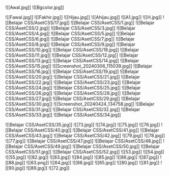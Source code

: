 ![[Awal.jpg]]
![[Bgcolor.jpg]]


![[Fawal.jpg]]
![[Fakhir.jpg]]
![[Hijau.jpg]]
![[Ahijau.jpg]]
![[A1.jpg]]
![[H.jpg]]
![[Belajar CSS/AsetCSS/17.jpg]]
![[Belajar CSS/AsetCSS/1.jpg]]
![[Belajar CSS/AsetCSS/2.jpg]]
![[Belajar CSS/AsetCSS/3.jpg]]
![[Belajar CSS/AsetCSS/4.jpg]]
![[Belajar CSS/AsetCSS/5.jpg]]
![[Belajar CSS/AsetCSS/6.jpg]]
![[Belajar CSS/AsetCSS/7.jpg]]
![[Belajar CSS/AsetCSS/8.jpg]]
![[Belajar CSS/AsetCSS/9.jpg]]
![[Belajar CSS/AsetCSS/10.jpg]]
![[Belajar CSS/AsetCSS/18.jpg]]
![[Belajar CSS/AsetCSS/11.jpg]]
![[Belajar CSS/AsetCSS/12.jpg]]
![[Belajar CSS/AsetCSS/13.jpg]]
![[Belajar CSS/AsetCSS/14.jpg]]
![[Belajar CSS/AsetCSS/15.jpg]]
![[Screenshot_20240306_115039.jpg]]
![[Belajar CSS/AsetCSS/16.jpg]]
![[Belajar CSS/AsetCSS/19.jpg]]
![[Belajar CSS/AsetCSS/20.jpg]]
![[Belajar CSS/AsetCSS/21.jpg]]
![[Belajar CSS/AsetCSS/22.jpg]]
![[Belajar CSS/AsetCSS/23.jpg]]
![[Belajar CSS/AsetCSS/24.jpg]]
![[Belajar CSS/AsetCSS/25.jpg]]
![[Belajar CSS/AsetCSS/26.jpg]]
![[Belajar CSS/AsetCSS/28.jpg]]
![[Belajar CSS/AsetCSS/27.jpg]]
![[Belajar CSS/AsetCSS/29.jpg]]
![[Belajar CSS/AsetCSS/30.jpg]]
![[Screenshot_20240424_134758.jpg]]
![[Belajar CSS/AsetCSS/31.jpg]]
![[Belajar CSS/AsetCSS/32.jpg]]
![[Belajar CSS/AsetCSS/33.jpg]]
![[Belajar CSS/AsetCSS/34.jpg]]

![[Belajar CSS/AsetCSS/35.jpg]]
![[73.jpg]]
![[74.jpg]]
![[75.jpg]]
![[76.jpg]]
![[Belajar CSS/AsetCSS/40.jpg]]
![[Belajar CSS/AsetCSS/41.jpg]]
![[Belajar CSS/AsetCSS/43.jpg]]
![[Belajar CSS/AsetCSS/42.jpg]]
![[79.jpg]]
![[78.jpg]]
![[77.jpg]]
![[Belajar CSS/AsetCSS/47.jpg]]
![[Belajar CSS/AsetCSS/48.jpg]]
![[Belajar CSS/AsetCSS/49.jpg]]
![[Belajar CSS/AsetCSS/50.jpg]]
![[Belajar CSS/AsetCSS/51.jpg]]
![[Belajar CSS/AsetCSS/52.jpg]]
![[53.jpg]]
![[54.jpg]]
![[55.jpg]]
![[82.jpg]]
![[83.jpg]]
![[84.jpg]]
![[85.jpg]]
![[86.jpg]]
![[87.jpg]]
![[88.jpg]]
![[63.png]]
![[64.jpg]]
![[66.jpg]]
![[65.jpg]]
![[80.jpg]]
![[81.jpg]]
![[90.jpg]]
![[89.jpg]]
![[72.jpg]]